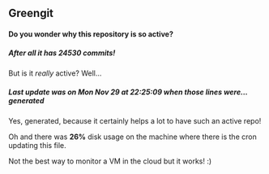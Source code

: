 ## Greengit

#### Do you wonder why this repository is so active?

##### After all it has 24530 commits!

But is it *really* active? Well...

##### Last update was on Mon Nov 29 at 22:25:09 when those lines were... generated

Yes, generated, because it certainly helps a lot to have such an active repo!

Oh and there was **26%** disk usage on the machine
where there is the cron updating this file.

Not the best way to monitor a VM in the cloud but it works! :)
